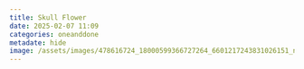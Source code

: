 ```yaml
---
title: Skull Flower
date: 2025-02-07 11:09
categories: oneanddone
metadate: hide
image: /assets/images/478616724_18000599366727264_6601217243831026151_n.jpg
---
```

